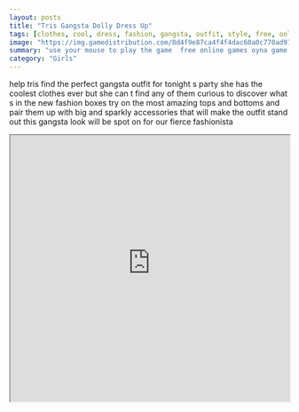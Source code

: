 ```yaml
---
layout: posts
title: "Tris Gangsta Dolly Dress Up"
tags: [clothes, cool, dress, fashion, gangsta, outfit, style, free, online, games, oyna, game, free, games, play, play, games]
image: "https://img.gamedistribution.com/8d4f9e87ca4f4f4dac60a0c770ad97d1.jpg"
summary: "use your mouse to play the game  free online games oyna game free games play play games"
category: "Girls"
---
```


help tris find the perfect gangsta outfit for tonight s party she has the coolest clothes ever but she can t find any of them curious to discover what s in the new fashion boxes try on the most amazing tops and bottoms and pair them up with big and sparkly accessories that will make the outfit stand out this gangsta look will be spot on for our fierce fashionista

<iframe width="100%" height="480px;" src="https://flash.gamedistribution.com?game=8d4f9e87ca4f4f4dac60a0c770ad97d1"></iframe>